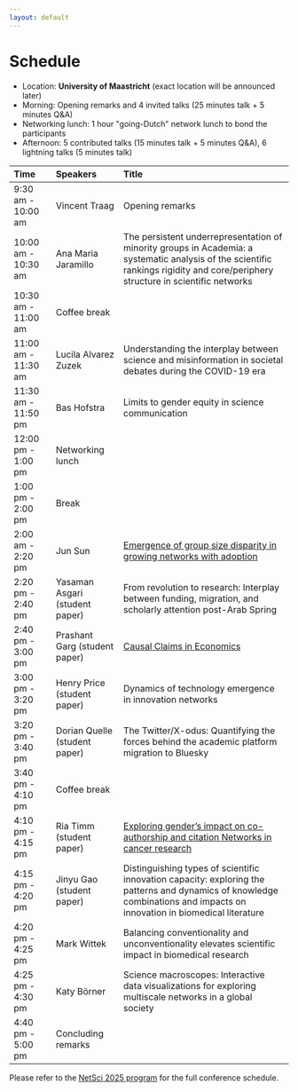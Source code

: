 ```yaml
---
layout: default
---
```


# Schedule
- Location: **University of Maastricht** (exact location will be announced later)
- Morning: Opening remarks and 4 invited talks (25 minutes talk + 5 minutes Q&A)
- Networking lunch: 1 hour "going-Dutch" network lunch to bond the participants
- Afternoon: 5 contributed talks (15 minutes talk + 5 minutes Q&A), 6 lightning talks (5 minutes talk)

| Time      | Speakers | Title |
|:----------- |:----------- |:----------- |
| 9:30 am - 10:00 am   | Vincent Traag |Opening remarks|
| 10:00 am - 10:30 am  | Ana Maria Jaramillo |The persistent underrepresentation of minority groups in Academia: a systematic analysis of the scientific rankings rigidity and core/periphery structure in scientific networks|
| 10:30 am - 11:00 am  | Coffee break ||
| 11:00 am - 11:30 am  | Lucila Alvarez Zuzek |Understanding the interplay between science and misinformation in societal debates during the COVID-19 era|
| 11:30 am - 11:50 pm  |Bas Hofstra |Limits to gender equity in science communication|
| 12:00 pm - 1:00 pm   | Networking lunch ||
| 1:00 pm - 2:00 pm   | Break ||
| 2:00 am - 2:20 pm  | Jun Sun |[Emergence of group size disparity in growing networks with adoption](https://doi.org/10.1038/s42005-024-01799-z)|
| 2:20 pm - 2:40 pm   | Yasaman Asgari (student paper) |From revolution to research: Interplay between funding, migration, and scholarly attention post-Arab Spring|
| 2:40 pm - 3:00 pm   | Prashant Garg (student paper) |[Causal Claims in Economics](https://arxiv.org/abs/2501.06873)|
| 3:00 pm - 3:20 pm   | Henry Price (student paper) |Dynamics of technology emergence in innovation networks|
| 3:20 pm - 3:40 pm   | Dorian Quelle (student paper) |The Twitter/X-odus: Quantifying the forces behind the academic platform migration to Bluesky|
| 3:40 pm - 4:10 pm   | Coffee break ||
| 4:10 pm - 4:15 pm   | Ria Timm (student paper) |[Exploring gender’s impact on co-authorship and citation Networks in cancer research](https://github.com/netscisci/netscisci.github.io/blob/main/assets/papers/NetSciSci2025_paper_8.pdf)|
| 4:15 pm - 4:20 pm   | Jinyu Gao (student paper) |Distinguishing types of scientific innovation capacity: exploring the patterns and dynamics of knowledge combinations and impacts on innovation in biomedical literature| 
| 4:20 pm - 4:25 pm   | Mark Wittek |Balancing conventionality and unconventionality elevates scientific impact in biomedical research| 
| 4:25 pm - 4:30 pm   | Katy Börner |Science macroscopes: Interactive data visualizations for exploring multiscale networks in a global society| 
| 4:40 pm - 5:00 pm   | Concluding remarks ||

Please refer to the [NetSci 2025 program](https://netsci2025.github.io/) for the full conference schedule. 

